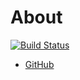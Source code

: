 # About

[![Build Status](https://api.travis-ci.org/kunmei/kunmei.github.io.svg?branch=master)](https://travis-ci.org/kunmei/kunmei.github.io)

- <i class="fa fa-github-alt"></i> [GitHub](https://github.com/kunmei)
